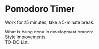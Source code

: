 #  Pomodoro Timer

Work for 25 minutes, take a 5-minute break. <br>

What is being done in development branch: <br>
Style improvements. <br>
TO-DO List.